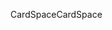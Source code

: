 <span data-ttu-id="94e89-101">CardSpace</span><span class="sxs-lookup"><span data-stu-id="94e89-101">CardSpace</span></span>